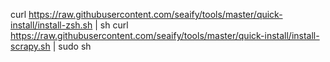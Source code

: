 curl https://raw.githubusercontent.com/seaify/tools/master/quick-install/install-zsh.sh | sh
curl https://raw.githubusercontent.com/seaify/tools/master/quick-install/install-scrapy.sh | sudo sh
